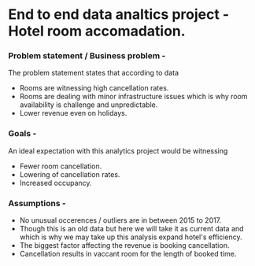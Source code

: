 # End to end data analtics project - Hotel room accomadation.

### Problem statement / Business problem -
The problem statement states that according to data 
- Rooms are witnessing high cancellation rates.
- Rooms are dealing with minor infrastructure issues which is why room availability is challenge and unpredictable.
- Lower revenue even on holidays.

### Goals -
An ideal expectation with this analytics project would be witnessing 
- Fewer room cancellation.
- Lowering of cancellation rates.
- Increased occupancy.

### Assumptions - 
- No unusual occerences / outliers are in between 2015 to 2017.
- Though this is an old data but here we will take it as current data and which is why we may take up this analysis expand hotel's efficiency.
- The biggest factor affecting the revenue is booking cancellation.
- Cancellation results in vaccant room for the length of booked time.


